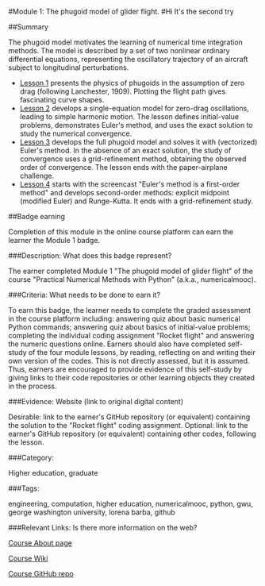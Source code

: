 #Module 1: The phugoid model of glider flight.
#Hi It's the second try

##Summary

The phugoid model motivates the learning of numerical time integration methods. The model is described by a set of two nonlinear ordinary differential equations, representing the oscillatory trajectory of an aircraft subject to longitudinal perturbations.

* [Lesson 1](http://nbviewer.ipython.org/github/numerical-mooc/numerical-mooc/blob/master/lessons/01_phugoid/01_01_Phugoid_Theory.ipynb) presents the physics of phugoids in the assumption of zero drag (following Lanchester, 1909). Plotting the flight path gives fascinating curve shapes. 
* [Lesson 2](http://nbviewer.ipython.org/github/numerical-mooc/numerical-mooc/blob/master/lessons/01_phugoid/01_02_Phugoid_Oscillation.ipynb) develops a single-equation model for zero-drag oscillations, leading to simple harmonic motion. The lesson defines initial-value problems, demonstrates Euler's method, and uses the exact solution to study the numerical convergence. 
* [Lesson 3](http://nbviewer.ipython.org/github/numerical-mooc/numerical-mooc/blob/master/lessons/01_phugoid/01_03_PhugoidFullModel.ipynb) develops the full phugoid model and solves it with (vectorized) Euler's method. In the absence of an exact solution, the study of convergence uses a grid-refinement method, obtaining the observed order of convergence. The lesson ends with the paper-airplane challenge.
* [Lesson 4](http://nbviewer.ipython.org/github/numerical-mooc/numerical-mooc/blob/master/lessons/01_phugoid/01_04_Second_Order_Methods.ipynb) starts with the screencast "Euler's method is a first-order method" and develops second-order methods: explicit midpoint (modified Euler) and Runge-Kutta. It ends with a grid-refinement study.

##Badge earning

Completion of this module in the online course platform can earn the learner the Module 1 badge.

###Description: What does this badge represent?

The earner completed Module 1 "The phugoid model of glider flight" of the course "Practical Numerical Methods with Python" (a.k.a., numericalmooc). 

###Criteria: What needs to be done to earn it?

To earn this badge, the learner needs to complete the graded assessment in the course platform including: answering quiz about basic numerical Python commands; answering quiz about basics of initial-value problems; completing the individual coding assignment "Rocket flight" and answering the numeric questions online. Earners should also have completed self-study of the four module lessons, by reading, reflecting on and writing their own version of the codes. This is not directly assessed, but it is assumed. Thus, earners are encouraged to provide evidence of this self-study by giving links to their code repositories or other learning objects they created in the process.

###Evidence: Website (link to original digital content)

Desirable: link to the earner's GitHub repository (or equivalent) containing the solution to the "Rocket flight" coding assignment.
Optional: link to the earner's GitHub repository (or equivalent)  containing other codes, following the lesson.

###Category: 

Higher education, graduate

###Tags: 

engineering, computation, higher education, numericalmooc, python, gwu, george washington university, lorena barba, github

###Relevant Links: Is there more information on the web?

[Course About page](http://openedx.seas.gwu.edu/courses/GW/MAE6286/2014_fall/about)

[Course Wiki](http://openedx.seas.gwu.edu/courses/GW/MAE6286/2014_fall/wiki/GW.MAE6286.2014_fall/)

[Course GitHub repo](https://github.com/numerical-mooc/numerical-mooc)
